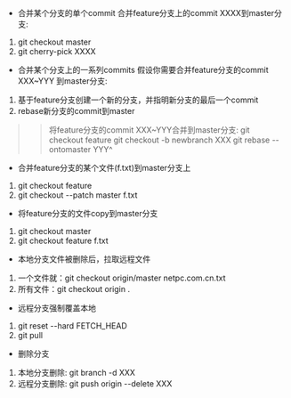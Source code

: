 - 合并某个分支的单个commit
合并feature分支上的commit XXXX到master分支: 
1. git checkout master
2. git cherry-pick XXXX

- 合并某个分支上的一系列commits
假设你需要合并feature分支的commit XXX~YYY 到master分支:
1. 基于feature分支创建一个新的分支，并指明新分支的最后一个commit
2. rebase新分支的commit到master
>>将feature分支的commit XXX~YYY合并到master分支:
>> git checkout feature
>> git checkout -b newbranch XXX
>> git rebase --ontomaster YYY^

- 合并feature分支的某个文件(f.txt)到master分支上
1. git checkout feature
2. git checkout --patch master f.txt

- 将feature分支的文件copy到master分支
1. git checkout master
2. git checkout feature f.txt

- 本地分支文件被删除后，拉取远程文件
1. 一个文件就：git checkout origin/master netpc.com.cn.txt
2. 所有文件：git checkout origin . 

- 远程分支强制覆盖本地
1. git reset --hard FETCH_HEAD
2. git pull

- 删除分支
1. 本地分支删除: git branch -d XXX
2. 远程分支删除: git push origin --delete XXX